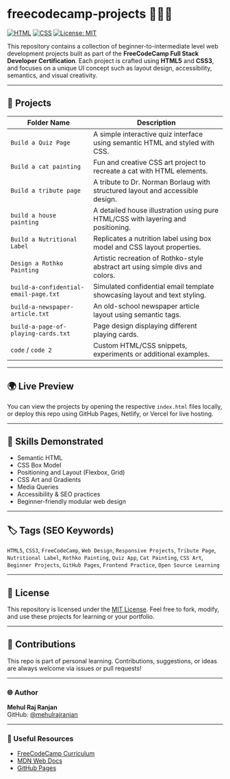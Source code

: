 # freecodecamp-projects 🧑‍💻🌐

[![HTML](https://img.shields.io/badge/HTML-5-E34F26?logo=html5&logoColor=white)](https://developer.mozilla.org/en-US/docs/Web/HTML)
[![CSS](https://img.shields.io/badge/CSS-3-1572B6?logo=css3&logoColor=white)](https://developer.mozilla.org/en-US/docs/Web/CSS)
[![License: MIT](https://img.shields.io/badge/License-MIT-blue.svg)](https://opensource.org/licenses/MIT)

This repository contains a collection of beginner-to-intermediate level web development projects built as part of the **FreeCodeCamp Full Stack Developer Certification**. Each project is crafted using **HTML5** and **CSS3**, and focuses on a unique UI concept such as layout design, accessibility, semantics, and visual creativity.

---

## 📁 Projects

| Folder Name                        | Description |
|-----------------------------------|-------------|
| `Build a Quiz Page`               | A simple interactive quiz interface using semantic HTML and styled with CSS. |
| `Build a cat painting`            | Fun and creative CSS art project to recreate a cat with HTML elements. |
| `Build a tribute page`            | A tribute to Dr. Norman Borlaug with structured layout and accessible design. |
| `build a house painting`          | A detailed house illustration using pure HTML/CSS with layering and positioning. |
| `Build a Nutritional Label`       | Replicates a nutrition label using box model and CSS layout properties. |
| `Design a Rothko Painting`        | Artistic recreation of Rothko-style abstract art using simple divs and colors. |
| `build-a-confidential-email-page.txt` | Simulated confidential email template showcasing layout and text styling. |
| `build-a-newspaper-article.txt`   | An old-school newspaper article layout using semantic tags. |
| `build-a-page-of-playing-cards.txt` | Page design displaying different playing cards. |
| `code` / `code 2`                 | Custom HTML/CSS snippets, experiments or additional examples. |

---

## 🌍 Live Preview

You can view the projects by opening the respective `index.html` files locally, or deploy this repo using GitHub Pages, Netlify, or Vercel for live hosting.

---

## 🧠 Skills Demonstrated

- Semantic HTML
- CSS Box Model
- Positioning and Layout (Flexbox, Grid)
- CSS Art and Gradients
- Media Queries
- Accessibility & SEO practices
- Beginner-friendly modular web design

---

## 🏷️ Tags (SEO Keywords)

`HTML5`, `CSS3`, `FreeCodeCamp`, `Web Design`, `Responsive Projects`, `Tribute Page`, `Nutritional Label`, `Rothko Painting`, `Quiz App`, `Cat Painting`, `CSS Art`, `Beginner Projects`, `GitHub Pages`, `Frontend Practice`, `Open Source Learning`

---

## 📄 License

This repository is licensed under the [MIT License](LICENSE). Feel free to fork, modify, and use these projects for learning or your portfolio.

---

## 🤝 Contributions

This repo is part of personal learning. Contributions, suggestions, or ideas are always welcome via issues or pull requests!

---

### 🌐 Author

**Mehul Raj Ranjan**  
GitHub: [@mehulrajranjan](https://github.com/mehulrajranjan)

---

### 🔗 Useful Resources

- [FreeCodeCamp Curriculum](https://www.freecodecamp.org/learn/)
- [MDN Web Docs](https://developer.mozilla.org/)
- [GitHub Pages](https://pages.github.com/)
